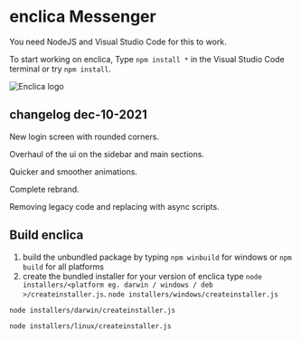 # enclica Messenger

You need NodeJS and Visual Studio Code for this to work.

To start working on enclica, Type ``npm install *`` in the Visual Studio Code terminal or try ``npm install``.




![Enclica logo](https://user-images.githubusercontent.com/47904806/145494962-be22a245-f94e-43e7-8554-de8dbb82ecdf.png)






## changelog dec-10-2021


New login screen with rounded corners.

Overhaul of the ui on the sidebar and main sections.

Quicker and smoother animations.

Complete rebrand.

Removing legacy code and replacing with async scripts.


## Build enclica

1. build the unbundled package by typing `npm winbuild` for windows or `npm build` for all platforms
2. create the bundled installer for your version of enclica type `node installers/<platform eg. darwin / windows / deb >/createinstaller.js`.
`node installers/windows/createinstaller.js`

`node installers/darwin/createinstaller.js`

`node installers/linux/createinstaller.js`
